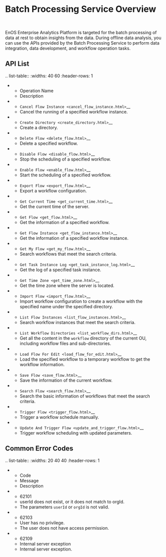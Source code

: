 # Batch Processing Service Overview

<br />

EnOS Enterprise Analytics Platform is targeted for the batch processing of data at rest to obtain insights from the data. During offline data analysis, you can use the APIs provided by the Batch Processing Service to perform data integration, data development, and workflow operation tasks.

## API List

.. list-table::
   :widths: 40 60
   :header-rows: 1

   * - Operation Name
     - Description
   * - `Cancel Flow Instance <cancel_flow_instance.html>`__
     - Cancel the running of a specified workflow instance.
   * - `Create Directory <create_directory.html>`__
     - Create a directory.
   * - `Delete Flow <delete_flow.html>`__
     - Delete a specified workflow.
   * - `Disable Flow <disable_flow.html>`__
     - Stop the scheduling of a specified workflow.
   * - `Enable Flow <enable_flow.html>`__
     - Start the scheduling of a specified workflow.
   * - `Export Flow <export_flow.html>`__
     - Export a workflow configuration.
   * - `Get Current Time <get_current_time.html>`__
     - Get the current time of the server.
   * - `Get Flow <get_flow.html>`__
     - Get the information of a specified workflow.
   * - `Get Flow Instance <get_flow_instance.html>`__
     - Get the information of a specified workflow instance.
   * - `Get My Flow <get_my_flow.html>`__
     - Search workflows that meet the search criteria.
   * - `Get Task Instance Log <get_task_instance_log.html>`__
     - Get the log of a specified task instance.
   * - `Get Time Zone <get_time_zone.html>`__
     - Get the time zone where the server is located.
   * - `Import Flow <import_flow.html>`__
     - Import workflow configuration to create a workflow with the specified name under the specified directory.
   * - `List Flow Instances <list_flow_instances.html>`__
     - Search workflow instances that meet the search criteria.
   * - `List Workflow Directories <list_workflow_dirs.html>`__
     - Get all the content in the `workflow` directory of the current OU, including workflow files and sub-directories.
   * - `Load Flow For Edit <load_flow_for_edit.html>`__  
     - Load the specified workflow to a temporary workflow to get the workflow information.
   * - `Save Flow <save_flow.html>`__
     - Save the information of the current workflow.
   * - `Search Flow <search_flow.html>`__
     - Search the basic information of workflows that meet the search criteria.
   * - `Trigger Flow <trigger_flow.html>`__
     - Trigger a workflow schedule manually.
   * - `Update And Trigger Flow <update_and_trigger_flow.html>`__
     - Trigger workflow scheduling with updated parameters.


## Common Error Codes

.. list-table::
   :widths: 20 40 40
   :header-rows: 1

   * - Code
     - Message
     - Description
   * - 62101
     - userId does not exist, or it does not match to orgId.
     - The parameters ``userId`` or ``orgId`` is not valid.
   * - 62103
     - User has no privilege.
     - The user does not have access permission.
   * - 62109
     - Internal server exception
     - Internal server exception.

<!-- end -->
